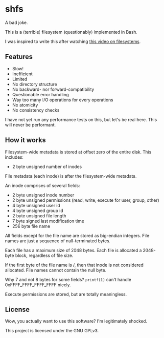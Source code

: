 # shfs

A bad joke.

This is a (terrible) filesystem (questionably) implemented in Bash.

I was inspired to write this after watching [this video on filesystems](https://youtu.be/9MWeiuw8WHU).

## Features

- Slow!
- Inefficient
- Limited
- No directory structure
- No backward- nor forward-compatibility
- Questionable error handling
- Way too many I/O operations for every operations
- No atomicity
- No consistency checks

I have not yet run any performance tests on this, but let's be real here. This will never be performant.

## How it works

Filesystem-wide metadata is stored at offset zero of the entire disk. This includes:

- 2 byte unsigned number of inodes

File metadata (each inode) is after the filesystem-wide metadata.

An inode comprises of several fields:

- 2 byte unsigned inode number
- 2 byte unsigned permissions (read, write, execute for user, group, other)
- 4 byte unsigned user id
- 4 byte unsigned group id
- 2 byte unsigned file length
- 7 byte signed last modification time
- 256 byte file name

All fields except for the file name are stored as big-endian integers. File names are just a sequence of null-terminated bytes.

Each file has a maximum size of 2048 bytes. Each file is allocated a 2048-byte block, regardless of file size.

If the first byte of the file name is /, then that inode is not considered allocated. File names cannot contain the null byte.

Why 7 and not 8 bytes for some fields? `printf(1)` can't handle 0xFFFF_FFFF_FFFF_FFFF nicely.

Execute permissions are stored, but are totally meaningless.

## License

Wow, you actually want to use this software? I'm legitimately shocked.

This project is licensed under the GNU GPLv3.
